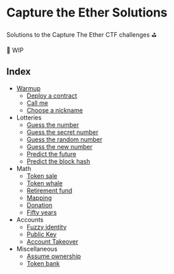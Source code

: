 # Capture the Ether Solutions

Solutions to the Capture The Ether CTF challenges ⛳️

🚧 WIP 

## Index

- [Warmup]()
  - [Deploy a contract]()
  - [Call me]()
  - [Choose a nickname]()
- Lotteries
  - [Guess the number]()
  - [Guess the secret number]()
  - [Guess the random number]()
  - [Guess the new number]()
  - [Predict the future]()
  - [Predict the block hash]()
- Math
  - [Token sale]()
  - [Token whale]()
  - [Retirement fund]()
  - [Mapping]()
  - [Donation]()
  - [Fifty years]()
- Accounts
  - [Fuzzy identity]()
  - [Public Key]()
  - [Account Takeover]()
- Miscellaneous
  - [Assume ownership]()
  - [Token bank]()
